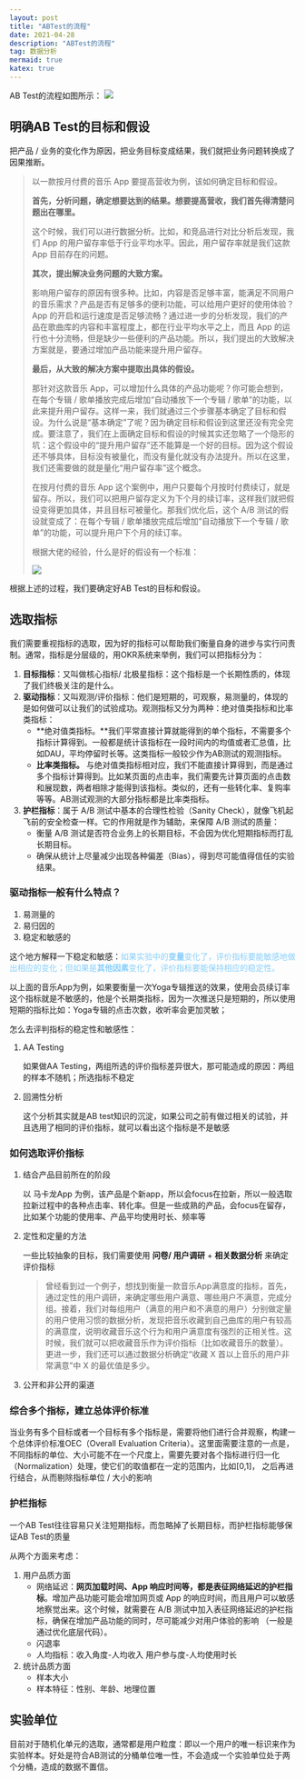 ```yaml
---
layout: post
title: "ABTest的流程"
date: 2021-04-28
description: "ABTest的流程"
tag: 数据分析
mermaid: true
katex: true
---
```


AB Test的流程如图所示：
![](/assets/2021-04-28-abtest-process1.png)

## 明确AB Test的目标和假设

把产品 / 业务的变化作为原因，把业务目标变成结果，我们就把业务问题转换成了因果推断。

>以一款按月付费的音乐 App 要提高营收为例，该如何确定目标和假设。
>
>**首先，分析问题，确定想要达到的结果。想要提高营收，我们首先得清楚问题出在哪里。**
>
>这个时候，我们可以进行数据分析。比如，和竞品进行对比分析后发现，我们 App 的用户留存率低于行业平均水平。因此，用户留存率就是我们这款 App 目前存在的问题。
>
>**其次，提出解决业务问题的大致方案。**
>
>影响用户留存的原因有很多种。比如，内容是否足够丰富，能满足不同用户的音乐需求？产品是否有足够多的便利功能，可以给用户更好的使用体验？App 的开启和运行速度是否足够流畅？通过进一步的分析发现，我们的产品在歌曲库的内容和丰富程度上，都在行业平均水平之上，而且 App 的运行也十分流畅，但是缺少一些便利的产品功能。所以，我们提出的大致解决方案就是，要通过增加产品功能来提升用户留存。
>
>**最后，从大致的解决方案中提取出具体的假设。**
>
>那针对这款音乐 App，可以增加什么具体的产品功能呢？你可能会想到，在每个专辑 / 歌单播放完成后增加“自动播放下一个专辑 / 歌单”的功能，以此来提升用户留存。这样一来，我们就通过三个步骤基本确定了目标和假设。为什么说是“基本确定”了呢？因为确定目标和假设到这里还没有完全完成。要注意了，我们在上面确定目标和假设的时候其实还忽略了一个隐形的坑：这个假设中的“提升用户留存”还不能算是一个好的目标。因为这个假设还不够具体，目标没有被量化，而没有量化就没有办法提升。所以在这里，我们还需要做的就是量化“用户留存率”这个概念。
>
>在按月付费的音乐 App 这个案例中，用户只要每个月按时付费续订，就是留存。所以，我们可以把用户留存定义为下个月的续订率，这样我们就把假设变得更加具体，并且目标可被量化。那我们优化后，这个 A/B 测试的假设就变成了：在每个专辑 / 歌单播放完成后增加“自动播放下一个专辑 / 歌单”的功能，可以提升用户下个月的续订率。
>
>根据大佬的经验，什么是好的假设有一个标准：
>
>![](/assets/2021-04-28-abtest-process2.png)

根据上述的过程，我们要确定好AB Test的目标和假设。

## 选取指标

我们需要重视指标的选取，因为好的指标可以帮助我们衡量自身的进步与实行问责制。通常，指标是分层级的，用OKR系统来举例，我们可以把指标分为：

1. **目标指标**：又叫做核心指标/ 北极星指标：这个指标是一个长期性质的，体现了我们终极关注的是什么。
2. **驱动指标**：又叫观测/评价指标：他们是短期的，可观察，易测量的，体现的是如何做可以让我们的试验成功。观测指标又分为两种：绝对值类指标和比率类指标：
   - **绝对值类指标。**我们平常直接计算就能得到的单个指标，不需要多个指标计算得到。一般都是统计该指标在一段时间内的均值或者汇总值，比如DAU，平均停留时长等。这类指标一般较少作为AB测试的观测指标。
   - **比率类指标。** 与绝对值类指标相对应，我们不能直接计算得到，而是通过多个指标计算得到。比如某页面的点击率，我们需要先计算页面的点击数和展现数，两者相除才能得到该指标。类似的，还有一些转化率、复购率等等。AB测试观测的大部分指标都是比率类指标。
3. **护栏指标**：属于 A/B 测试中基本的合理性检验（Sanity Check），就像飞机起飞前的安全检查一样。它的作用就是作为辅助，来保障 A/B 测试的质量：
   - 衡量 A/B 测试是否符合业务上的长期目标，不会因为优化短期指标而打乱长期目标。
   - 确保从统计上尽量减少出现各种偏差（Bias），得到尽可能值得信任的实验结果。

### 驱动指标一般有什么特点？

1. 易测量的
2. 易归因的
3. 稳定和敏感的

这个地方解释一下稳定和敏感：<font color=lightskyblue>如果实验中的**变量**变化了，评价指标要能敏感地做出相应的变化；但如果是**其他因素**变化了，评价指标要能保持相应的稳定性。</font>

以上面的音乐App为例，如果要衡量一次Yoga专辑推送的效果，使用会员续订率这个指标就是不敏感的，他是个长期类指标，因为一次推送只是短期的，所以使用短期的指标比如：Yoga专辑的点击次数，收听率会更加灵敏；

怎么去评判指标的稳定性和敏感性：

1. AA Testing

   如果做AA Testing，两组所选的评价指标差异很大，那可能造成的原因：两组的样本不随机；所选指标不稳定

2. 回溯性分析

   这个分析其实就是AB test知识的沉淀，如果公司之前有做过相关的试验，并且选用了相同的评价指标，就可以看出这个指标是不是敏感

### 如何选取评价指标

1. 结合产品目前所在的阶段

   以 马卡龙App 为例，该产品是个新app，所以会focus在拉新，所以一般选取 拉新过程中的各种点击率、转化率。但是一些成熟的产品，会focus在留存，比如某个功能的使用率、产品平均使用时长、频率等

2. 定性和定量的方法

   一些比较抽象的目标，我们需要使用 **问卷/ 用户调研** + **相关数据分析** 来确定评价指标

   > 曾经看到过一个例子，想找到衡量一款音乐App满意度的指标，首先，通过定性的用户调研，来确定哪些用户满意、哪些用户不满意，完成分组。接着，我们对每组用户（满意的用户和不满意的用户）分别做定量的用户使用习惯的数据分析，发现把音乐收藏到自己曲库的用户有较高的满意度，说明收藏音乐这个行为和用户满意度有强烈的正相关性。这时候，我们就可以把收藏音乐作为评价指标（比如收藏音乐的数量）。更进一步，我们还可以通过数据分析确定“收藏 X 首以上音乐的用户非常满意”中 X 的最优值是多少。

3. 公开和非公开的渠道

### 综合多个指标，建立总体评价标准

当业务有多个目标或者一个目标有多个指标是，需要将他们进行合并观察，构建一个总体评价标准OEC（Overall Evaluation Criteria）。这里面需要注意的一点是，不同指标的单位、大小可能不在一个尺度上，需要先要对各个指标进行归一化（Normalization）处理，使它们的取值都在一定的范围内，比如[0,1]， 之后再进行结合，从而剔除指标单位 / 大小的影响

### 护栏指标

一个AB Test往往容易只关注短期指标，而忽略掉了长期目标，而护栏指标能够保证AB Test的质量

从两个方面来考虑：

1. 用户品质方面
   - 网络延迟：**网页加载时间、App 响应时间等，都是表征网络延迟的护栏指标**。增加产品功能可能会增加网页或 App 的响应时间，而且用户可以敏感地察觉出来。这个时候，就需要在 A/B 测试中加入表征网络延迟的护栏指标，确保在增加产品功能的同时，尽可能减少对用户体验的影响 （一般是通过优化底层代码）。
   - 闪退率
   - 人均指标：收入角度-人均收入  用户参与度-人均使用时长
2. 统计品质方面
   - 样本大小
   - 样本特征：性别、年龄、地理位置

## 实验单位

目前对于随机化单元的选取，通常都是用户粒度：即以一个用户的唯一标识来作为实验样本。好处是符合AB测试的分桶单位唯一性，不会造成一个实验单位处于两个分桶，造成的数据不置信。

